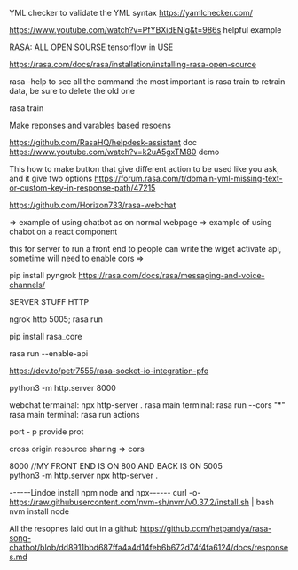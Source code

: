 YML checker to validate the YML syntax
https://yamlchecker.com/



https://www.youtube.com/watch?v=PfYBXidENlg&t=986s helpful example

RASA: ALL OPEN SOURSE tensorflow in USE

https://rasa.com/docs/rasa/installation/installing-rasa-open-source

rasa -help to see all the command the most important is rasa train to retrain data, be sure to delete the old one

rasa train

Make reponses and varables based resoens

https://github.com/RasaHQ/helpdesk-assistant doc https://www.youtube.com/watch?v=k2uA5gxTM80 demo

This how to make button that give different action to be used like you ask, and it give two options https://forum.rasa.com/t/domain-yml-missing-text-or-custom-key-in-response-path/47215

https://github.com/Horizon733/rasa-webchat

=> example of using chatbot as on normal webpage => example of using chabot on a react component

this for server to run a front end to people can write the wiget activate api, sometime will need to enable cors =>

pip install pyngrok https://rasa.com/docs/rasa/messaging-and-voice-channels/




SERVER STUFF HTTP

ngrok http 5005; rasa run

pip install rasa_core

rasa run --enable-api


https://dev.to/petr7555/rasa-socket-io-integration-pfo

python3 -m http.server 8000

webchat termainal:  npx http-server .
rasa main terminal: rasa run --cors "*"
rasa main terminal: rasa run actions



port - p provide prot

cross origin resource sharing => cors

8000 //MY FRONT END IS ON 800 AND BACK IS ON 5005        
python3 -m http.server 
npx http-server .

------Lindoe install npm node and npx------
curl -o- https://raw.githubusercontent.com/nvm-sh/nvm/v0.37.2/install.sh | bash
nvm install node


All the resopnes laid out in a github
https://github.com/hetpandya/rasa-song-chatbot/blob/dd8911bbd687ffa4a4d14feb6b672d74f4fa6124/docs/responses.md